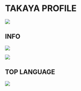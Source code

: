 # TAKAYA PROFILE

![](https://komarev.com/ghpvc/?username=maru-koyo&color=ff69b4&label=PROFILE+VIEWS)

## INFO

![](https://github-profile-summary-cards.vercel.app/api/cards/profile-details?username=maru-koyo&theme=dracula)

 ![](https://skillicons.dev/icons?i=html,css,sass,js,ts,vite,threejs,nextjs,astro,github,vscode,linux)

## TOP LANGUAGE


  <img src="https://github-readme-stats.vercel.app/api/top-langs/?username=maru-koyo" />
